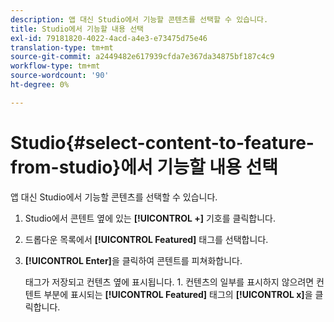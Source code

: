 ```yaml
---
description: 앱 대신 Studio에서 기능할 콘텐츠를 선택할 수 있습니다.
title: Studio에서 기능할 내용 선택
exl-id: 79181820-4022-4acd-a4e3-e73475d75e46
translation-type: tm+mt
source-git-commit: a2449482e617939cfda7e367da34875bf187c4c9
workflow-type: tm+mt
source-wordcount: '90'
ht-degree: 0%

---
```


# Studio{#select-content-to-feature-from-studio}에서 기능할 내용 선택

앱 대신 Studio에서 기능할 콘텐츠를 선택할 수 있습니다.

1. Studio에서 콘텐트 옆에 있는 **[!UICONTROL +]** 기호를 클릭합니다.
1. 드롭다운 목록에서 **[!UICONTROL Featured]** 태그를 선택합니다.
1. **[!UICONTROL Enter]**&#x200B;을 클릭하여 콘텐트를 피쳐화합니다.

   태그가 저장되고 컨텐츠 옆에 표시됩니다. 1. 컨텐츠의 일부를 표시하지 않으려면 컨텐트 부분에 표시되는 **[!UICONTROL Featured]** 태그의 **[!UICONTROL x]**&#x200B;을 클릭합니다.
